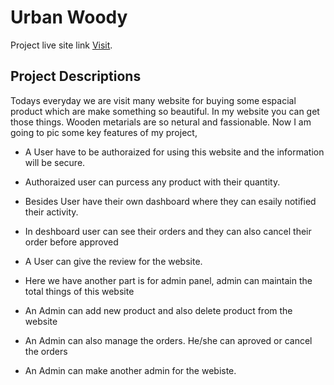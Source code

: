 # Urban Woody

Project live site link [Visit](https://urban-woody.web.app/).

## Project Descriptions

Todays everyday we are visit many website for buying some espacial product which are make something so beautiful. In my website you can get those things. Wooden metarials are so netural and fassionable. Now I am going to pic some key features of my project,

- A User have to be authoraized for using this website and the information will be secure.

- Authoraized user can purcess any product with their quantity.

- Besides User have their own dashboard where they can esaily notified their activity.

- In deshboard user can see their orders and they can also cancel their order before approved

- A User can give the review for the website.

- Here we have another part is for admin panel, admin can maintain the total things of this website

- An Admin can add new product and also delete product from the website

- An Admin can also manage the orders. He/she can aproved or cancel the orders

- An Admin can make another admin for the webiste.
